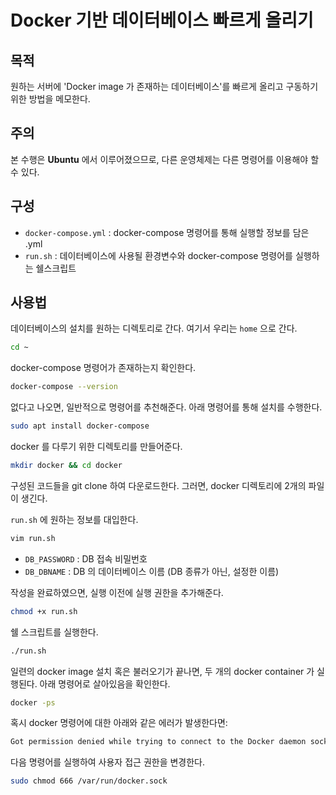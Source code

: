 # Docker 기반 데이터베이스 빠르게 올리기

## 목적

원하는 서버에 'Docker image 가 존재하는 데이터베이스'를 빠르게 올리고 구동하기 위한 방법을 메모한다.

## 주의

본 수행은 __Ubuntu__ 에서 이루어졌으므로, 다른 운영체제는 다른 명령어를 이용해야 할 수 있다.

## 구성

- `docker-compose.yml` : docker-compose 명령어를 통해 실행할 정보를 담은 .yml
- `run.sh` : 데이터베이스에 사용될 환경변수와 docker-compose 명령어를 실행하는 쉘스크립트

## 사용법

데이터베이스의 설치를 원하는 디렉토리로 간다. 여기서 우리는 `home` 으로 간다.

~~~bash
cd ~
~~~

docker-compose 명령어가 존재하는지 확인한다.

~~~bash
docker-compose --version
~~~

없다고 나오면, 일반적으로 명령어를 추천해준다. 아래 명령어를 통해 설치를 수행한다.

~~~bash
sudo apt install docker-compose
~~~

docker 를 다루기 위한 디렉토리를 만들어준다.

~~~bash
mkdir docker && cd docker
~~~

구성된 코드들을 git clone 하여 다운로드한다. 그러면, docker 디렉토리에 2개의 파일이 생긴다. 

`run.sh` 에 원하는 정보를 대입한다.

~~~bash
vim run.sh
~~~

- `DB_PASSWORD` : DB 접속 비밀번호
- `DB_DBNAME` : DB 의 데이터베이스 이름 (DB 종류가 아닌, 설정한 이름)

작성을 완료하였으면, 실행 이전에 실행 권한을 추가해준다.

~~~bash
chmod +x run.sh
~~~

쉘 스크립트를 실행한다.

~~~bash
./run.sh
~~~

일련의 docker image 설치 혹은 불러오기가 끝나면, 두 개의 docker container 가 실행된다. 아래 명령어로 살아있음을 확인한다.

~~~bash
docker -ps
~~~

혹시 docker 명령어에 대한 아래와 같은 에러가 발생한다면:

~~~bash
Got permission denied while trying to connect to the Docker daemon socket at unix:///var/run/docker.sock: Get http://%2Fvar%2Frun%2Fdocker.sock/v1.24/containers/json: dial unix /var/run/docker.sock: connect: permission denied
~~~

다음 명령어를 실행하여 사용자 접근 권한을 변경한다.

~~~bash
sudo chmod 666 /var/run/docker.sock
~~~




